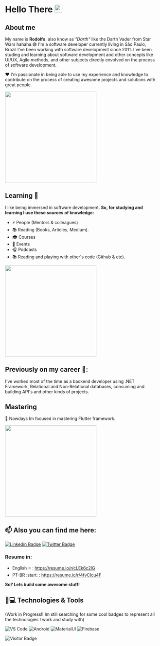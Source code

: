 <!--
**darthrodolfo/darthrodolfo** is a ✨ _special_ ✨ repository because its `README.md` (this file) appears on your GitHub profile.

Here are some ideas to get you started:

- 🔭 I’m currently working on ...
- 🌱 I’m currently learning ...
- 👯 I’m looking to collaborate on ...
- 🤔 I’m looking for help with ...
- 💬 Ask me about ...
- 📫 How to reach me: ...
- 😄 Pronouns: ...
- ⚡ Fun fact: ...
-->


# Hello There <img src="https://media.giphy.com/media/hvRJCLFzcasrR4ia7z/giphy.gif" width="25px"></a>

## About me
My name is **Rodolfo**, also know as *"Darth"* like the Darth Vader from Star Wars hahaha.😄
I'm a software developer currently living in São Paulo, Brazil 
I've been working with software development since 2011. I've been studing and learning about software development and other concepts like UI/UX, Agile methods, and other subjects directly envolved on the process of software development. 

:heart: I'm passionate in being able to use my experience and knowledge to contribute on the process of creating awesome projects and solutions with great people.

<img src="https://media1.tenor.com/images/86f2936e3b4e83969d4096dc3a2635b2/tenor.gif" width="300px">


## Learning 🧠 
I like being immersed in software development.
**So, for studying and learning I use these sources of knowledge:**
- ⚡ People (Mentors & colleagues)
- :books: Reading (Books, Articles, Medium).
- :mortar_board: Courses
- :red_circle: Events
- :headphones: Podcasts
-  :books: Reading and playing with other's code (Github & etc).

<img src="https://media1.tenor.com/images/71a38d2d8cd692a63fbde70f899b3afc/tenor.gif?itemid=15313949" width="300">

## Previously on my career :cowboy_hat_face::

I've worked most of the time as a backend developer using .NET Framework, Relational and Non-Relational databases, consuming and building API's and other kinds of projects.

## Mastering
🌱 Nowdays Im focused in mastering Flutter framework.


<img src="https://challengerocket.com/content/2019/08/1565360407_learn-coding-programming-languages-developer.gif" width="300px">

## 📫 Also you can find me here:

[![Linkedin Badge](https://img.shields.io/badge/-LinkedIn-blue?style=flat-square&logo=Linkedin&logoColor=white&link=https://www.linkedin.com/in/rodolfodiasvenancio/)](https://www.linkedin.com/in/rodolfodiasvenancio/)
[![Twitter Badge](https://img.shields.io/badge/-Twitter-1ca0f1?style=flat-square&labelColor=1ca0f1&logo=twitter&logoColor=white&link=https://twitter.com/darth_rodolfo)](https://twitter.com/darth_rodolfo)

### Resume in:
- English :star: : https://resume.io/r/cLEk6c2IG
- PT-BR :start: : https://resume.io/r/4fvCIcu4F

**So? Lets build some awesome stuff!**


## 🚀💻 Technologies & Tools

  (Work in Progress!! Im still searching for some cool badges to represent all the technologies I work and study with)

  ![VS Code](https://img.shields.io/badge/-VS%20Code-007ACC?style=flat-square&logo=visual-studio-code)
  ![Android](https://img.shields.io/badge/Android-05150C?style=flat-square&logo=android)
  ![MaterialUI](https://img.shields.io/badge/-MatrialUI-0081CB?style=flat-square&logo=material-UI)
  ![Firebase](https://img.shields.io/badge/Firebase-black?style=flat-square&logo=firebase)

![Visitor Badge](https://visitor-badge.laobi.icu/badge?page_id=darthrodolfo)
